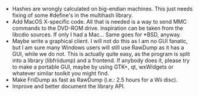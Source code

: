 - Hashes are wrongly calculated on big-endian machines. This just needs fixing
  of some #define's in the multihash library.
- Add MacOS X-specific code. All that is needed is a way to send MMC commands
  to the DVD-ROM drive. Inspiration can be taken from the libcdio sources. If
  only I had a Mac... Same goes for *BSD, anyway.
- Maybe write a graphical client. I will not do this as I am no GUI fanatic,
  but I am sure many Windows users will still use RawDump as it has a GUI,
  while we do not. This is actually quite easy, as the program is split into a
  library (libfriidump) and a frontend. If anybody does it, please try to make
  a portable GUI, maybe by using GTK+, qt, wxWidgets or whatever similar
  toolkit you might find.
- Make FriiDump as fast as RawDump (i.e.: 2.5 hours for a Wii disc).
- Improve and better document the library API.
